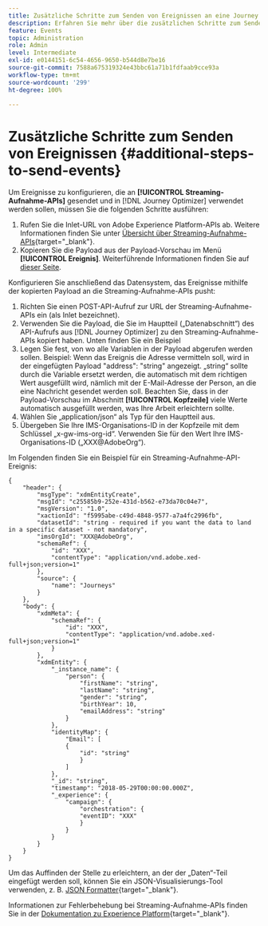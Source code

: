 ```yaml
---
title: Zusätzliche Schritte zum Senden von Ereignissen an eine Journey
description: Erfahren Sie mehr über die zusätzlichen Schritte zum Senden von Ereignissen an eine Journey
feature: Events
topic: Administration
role: Admin
level: Intermediate
exl-id: e0144151-6c54-4656-9650-b544d8e7be16
source-git-commit: 7588a675319324e43bbc61a71b1fdfaab9cce93a
workflow-type: tm+mt
source-wordcount: '299'
ht-degree: 100%

---
```


# Zusätzliche Schritte zum Senden von Ereignissen {#additional-steps-to-send-events}

Um Ereignisse zu konfigurieren, die an **[!UICONTROL Streaming-Aufnahme-APIs]** gesendet und in [!DNL Journey Optimizer] verwendet werden sollen, müssen Sie die folgenden Schritte ausführen:

1. Rufen Sie die Inlet-URL von Adobe Experience Platform-APIs ab. Weitere Informationen finden Sie unter [Übersicht über Streaming-Aufnahme-APIs](https://experienceleague.adobe.com/docs/experience-platform/ingestion/streaming/overview.html?lang=de){target=&quot;_blank&quot;}.
1. Kopieren Sie die Payload aus der Payload-Vorschau im Menü **[!UICONTROL Ereignis]**. Weiterführende Informationen finden Sie auf [dieser Seite](../event/about-creating.md#define-the-payload-fields).

Konfigurieren Sie anschließend das Datensystem, das Ereignisse mithilfe der kopierten Payload an die Streaming-Aufnahme-APIs pusht:

1. Richten Sie einen POST-API-Aufruf zur URL der Streaming-Aufnahme-APIs ein (als Inlet bezeichnet).
1. Verwenden Sie die Payload, die Sie im Hauptteil („Datenabschnitt“) des API-Aufrufs aus [!DNL Journey Optimizer] zu den Streaming-Aufnahme-APIs kopiert haben. Unten finden Sie ein Beispiel
1. Legen Sie fest, von wo alle Variablen in der Payload abgerufen werden sollen. Beispiel: Wenn das Ereignis die Adresse vermitteln soll, wird in der eingefügten Payload &quot;address&quot;: &quot;string&quot; angezeigt. „string“ sollte durch die Variable ersetzt werden, die automatisch mit dem richtigen Wert ausgefüllt wird, nämlich mit der E-Mail-Adresse der Person, an die eine Nachricht gesendet werden soll. Beachten Sie, dass in der Payload-Vorschau im Abschnitt **[!UICONTROL Kopfzeile]** viele Werte automatisch ausgefüllt werden, was Ihre Arbeit erleichtern sollte.
1. Wählen Sie „application/json“ als Typ für den Hauptteil aus.
1. Übergeben Sie Ihre IMS-Organisations-ID in der Kopfzeile mit dem Schlüssel „x-gw-ims-org-id“. Verwenden Sie für den Wert Ihre IMS-Organisations-ID („XXX@AdobeOrg“).

Im Folgenden finden Sie ein Beispiel für ein Streaming-Aufnahme-API-Ereignis:

```
{
    "header": {
        "msgType": "xdmEntityCreate",
        "msgId": "c25585b9-252e-431d-b562-e73da70c04e7",
        "msgVersion": "1.0",
        "xactionId": "f5995abe-c49d-4848-9577-a7a4fc2996fb",
        "datasetId": "string - required if you want the data to land in a specific dataset - not mandatory",
        "imsOrgId": "XXX@AdobeOrg",
        "schemaRef": {
            "id": "XXX",
            "contentType": "application/vnd.adobe.xed-full+json;version=1"
        },
        "source": {
            "name": "Journeys"
        }
    },
    "body": {
        "xdmMeta": {
            "schemaRef": {
                "id": "XXX",
                "contentType": "application/vnd.adobe.xed-full+json;version=1"
            }
        },
        "xdmEntity": {
            "_instance_name": {
                "person": {
                    "firstName": "string",
                    "lastName": "string",
                    "gender": "string",
                    "birthYear": 10,
                    "emailAddress": "string"
                }
            },
            "identityMap": {
                "Email": [
                {
                    "id": "string"
                    }
                ]
            },
            "_id": "string",
            "timestamp": "2018-05-29T00:00:00.000Z",
            "_experience": {
                "campaign": {
                    "orchestration": {
                    "eventID": "XXX"
                    }
                }
            }
        }
    }
}
```

Um das Auffinden der Stelle zu erleichtern, an der der „Daten“-Teil eingefügt werden soll, können Sie ein JSON-Visualisierungs-Tool verwenden, z. B. [JSON Formatter](https://jsonformatter.curiousconcept.com){target=&quot;_blank&quot;}.

Informationen zur Fehlerbehebung bei Streaming-Aufnahme-APIs finden Sie in der [Dokumentation zu Experience Platform](https://experienceleague.adobe.com/docs/experience-platform/ingestion/streaming/troubleshooting.html?lang=de){target=&quot;_blank&quot;}.
